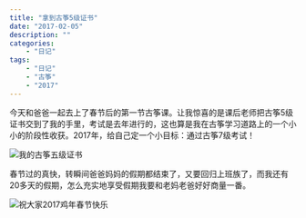 ```yaml
---
title: "拿到古筝5级证书"
date: "2017-02-05"
description: ""
categories:
    - "日记"
tags:
    - "日记"
    - "古筝"
    - "2017"
---
```


今天和爸爸一起去上了春节后的第一节古筝课。让我惊喜的是课后老师把古筝5级证书交到了我的手里，考试是去年进行的，这也算是我在古筝学习道路上的一个小小的阶段性收获。2017年，给自己定一个小目标：通过古筝7级考试！

![我的古筝五级证书](http://image.tonybai.com/img/201702/diary_20170205_1.jpg)

春节过的真快，转瞬间爸爸妈妈的假期都结束了，又要回归上班族了，而我还有20多天的假期，怎么充实地享受假期我要和老妈老爸好好商量一番。

![祝大家2017鸡年春节快乐](http://image.tonybai.com/img/201702/diary_20170205_2.jpg)


